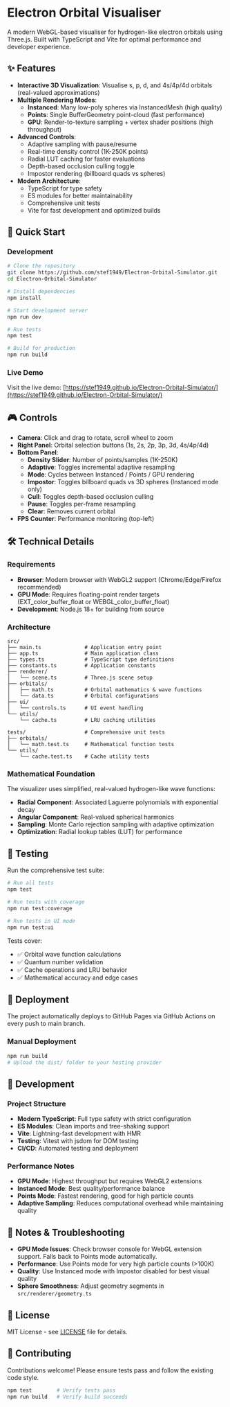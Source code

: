 # Electron Orbital Visualiser

A modern WebGL-based visualiser for hydrogen-like electron orbitals using Three.js. Built with TypeScript and Vite for optimal performance and developer experience.

## ✨ Features

- **Interactive 3D Visualization**: Visualise s, p, d, and 4s/4p/4d orbitals (real-valued approximations)
- **Multiple Rendering Modes**:
  - **Instanced**: Many low-poly spheres via InstancedMesh (high quality)
  - **Points**: Single BufferGeometry point-cloud (fast performance)
  - **GPU**: Render-to-texture sampling + vertex shader positions (high throughput)
- **Advanced Controls**:
  - Adaptive sampling with pause/resume
  - Real-time density control (1K-250K points)
  - Radial LUT caching for faster evaluations
  - Depth-based occlusion culling toggle
  - Impostor rendering (billboard quads vs spheres)
- **Modern Architecture**:
  - TypeScript for type safety
  - ES modules for better maintainability
  - Comprehensive unit tests
  - Vite for fast development and optimized builds

## 🚀 Quick Start

### Development

```bash
# Clone the repository
git clone https://github.com/stef1949/Electron-Orbital-Simulator.git
cd Electron-Orbital-Simulator

# Install dependencies
npm install

# Start development server
npm run dev

# Run tests
npm test

# Build for production
npm run build
```

### Live Demo

Visit the live demo: [https://stef1949.github.io/Electron-Orbital-Simulator/](https://stef1949.github.io/Electron-Orbital-Simulator/)

## 🎮 Controls

- **Camera**: Click and drag to rotate, scroll wheel to zoom
- **Right Panel**: Orbital selection buttons (1s, 2s, 2p, 3p, 3d, 4s/4p/4d)
- **Bottom Panel**:
  - **Density Slider**: Number of points/samples (1K-250K)
  - **Adaptive**: Toggles incremental adaptive resampling
  - **Mode**: Cycles between Instanced / Points / GPU rendering
  - **Impostor**: Toggles billboard quads vs 3D spheres (Instanced mode only)
  - **Cull**: Toggles depth-based occlusion culling
  - **Pause**: Toggles per-frame resampling
  - **Clear**: Removes current orbital
- **FPS Counter**: Performance monitoring (top-left)

## 🛠️ Technical Details

### Requirements

- **Browser**: Modern browser with WebGL2 support (Chrome/Edge/Firefox recommended)
- **GPU Mode**: Requires floating-point render targets (EXT_color_buffer_float or WEBGL_color_buffer_float)
- **Development**: Node.js 18+ for building from source

### Architecture

```
src/
├── main.ts              # Application entry point
├── app.ts               # Main application class
├── types.ts             # TypeScript type definitions
├── constants.ts         # Application constants
├── renderer/
│   └── scene.ts         # Three.js scene setup
├── orbitals/
│   ├── math.ts          # Orbital mathematics & wave functions
│   └── data.ts          # Orbital configurations
├── ui/
│   └── controls.ts      # UI event handling
└── utils/
    └── cache.ts         # LRU caching utilities

tests/                   # Comprehensive unit tests
├── orbitals/
│   └── math.test.ts     # Mathematical function tests
└── utils/
    └── cache.test.ts    # Cache utility tests
```

### Mathematical Foundation

The visualizer uses simplified, real-valued hydrogen-like wave functions:

- **Radial Component**: Associated Laguerre polynomials with exponential decay
- **Angular Component**: Real-valued spherical harmonics
- **Sampling**: Monte Carlo rejection sampling with adaptive optimization
- **Optimization**: Radial lookup tables (LUT) for performance

## 🧪 Testing

Run the comprehensive test suite:

```bash
# Run all tests
npm test

# Run tests with coverage
npm run test:coverage

# Run tests in UI mode
npm run test:ui
```

Tests cover:
- ✅ Orbital wave function calculations
- ✅ Quantum number validation
- ✅ Cache operations and LRU behavior
- ✅ Mathematical accuracy and edge cases

## 🚀 Deployment

The project automatically deploys to GitHub Pages via GitHub Actions on every push to main branch.

### Manual Deployment

```bash
npm run build
# Upload the dist/ folder to your hosting provider
```

## 🔧 Development

### Project Structure

- **Modern TypeScript**: Full type safety with strict configuration
- **ES Modules**: Clean imports and tree-shaking support  
- **Vite**: Lightning-fast development with HMR
- **Testing**: Vitest with jsdom for DOM testing
- **CI/CD**: Automated testing and deployment

### Performance Notes

- **GPU Mode**: Highest throughput but requires WebGL2 extensions
- **Instanced Mode**: Best quality/performance balance
- **Points Mode**: Fastest rendering, good for high particle counts
- **Adaptive Sampling**: Reduces computational overhead while maintaining quality

## 📝 Notes & Troubleshooting

- **GPU Mode Issues**: Check browser console for WebGL extension support. Falls back to Points mode automatically.
- **Performance**: Use Points mode for very high particle counts (>100K)
- **Quality**: Use Instanced mode with Impostor disabled for best visual quality
- **Sphere Smoothness**: Adjust geometry segments in `src/renderer/geometry.ts`

## 📄 License

MIT License - see [LICENSE](LICENSE) file for details.

## 🤝 Contributing

Contributions welcome! Please ensure tests pass and follow the existing code style.

```bash
npm test        # Verify tests pass
npm run build   # Verify build succeeds
```
